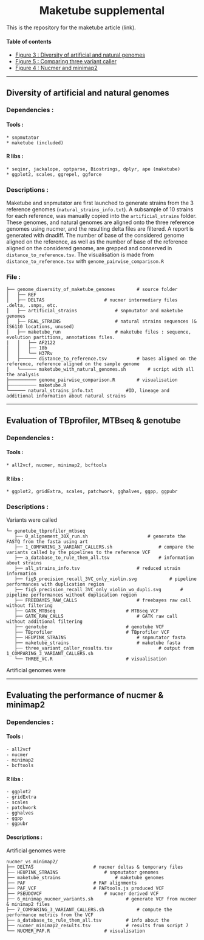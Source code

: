 <h1 align="center"> Maketube supplemental </h1>

This is the repository for the maketube article (link).

#### Table of contents

<!--ts-->
-  [Figure 3 : Diversity of artificial and natural genomes](#genome_diversity_tag)
-  [Figure 5 : Comparing three variant caller](#three_vc)
-  [Figure 4 : Nucmer and minimap2](#nucmer_minimap2)

---
## <a name="genome_diversity_tag"></a> Diversity of artificial and natural genomes

### Dependencies :

#### Tools :
	* snpmutator
	* maketube (included)

#### R libs :
	* seqinr, jackalope, optparse, Biostrings, dplyr, ape (maketube)
	* ggplot2, scales, ggrepel, ggforce

### Descriptions :

<p align="justify">
	
Maketube and snpmutator are first launched to generate strains from the 3 reference genomes (`natural_strains_info.txt`).
A subsample of 10 strains for each reference, was manually copied into the `artificial_strains` folder.
These genomes, and natural genomes are aligned onto the three reference genomes using nucmer, and the resulting delta files are filtered. A report is generated with dnadiff.
The number of base of the considered genome aligned on the reference, as well as the number of base of the reference aligned on the considered genome, are grepped and conserved in `distance_to_reference.tsv`.
The visualisation is made from `distance_to_reference.tsv` with `genome_pairwise_comparison.R`
</p>

### File :
```
├── genome_diversity_of_maketube_genomes		# source folder
│   ├── REF
│   ├── DELTAS						# nucmer intermediary files .delta, .snps, etc.
│   ├── artificial_strains				# snpmutator and maketube genomes
│   ├── REAL_STRAINS					# natural strains sequences (& IS6110 locations, unused)
│   ├── maketube_run					# maketube files : sequence, evolution partitions, annotations files. 
|   │   ├── AF2122
│   │   ├── 18b
│   │   └── H37Rv
│   ├────── distance_to_reference.tsv			# bases aligned on the reference, reference aligned on the sample genome
│   └────── maketube_with_natural_genomes.sh		# script with all the analysis
├────────── genome_pairwise_comparison.R		# visualisation
├────────── maketube.R
└────── natural_strains_info.txt			#ID, lineage and additional information about natural strains
```
---
## <a name="three_vc"></a> Evaluation of TBprofiler, MTBseq & genotube
### Dependencies :

#### Tools : 
	* all2vcf, nucmer, minimap2, bcftools

#### R libs :
	* ggplot2, gridExtra, scales, patchwork, gghalves, ggpp, ggpubr

### Descriptions :
Variants were called 


```
└─ genotube_tbprofiler_mtbseq
   ├── 0_alignement_30X_run.sh				 		# generate the FASTQ from the fasta using art
   ├── 1_COMPARING_3_VARIANT_CALLERS.sh					# compare the variants called by the pipelines to the reference VCF
   ├── a_database_to_rule_them_all.tsv					# information about strains
   ├── all_strains_info.tsv						# reduced strain information
   ├── fig5_precision_recall_3VC_only_violin.svg			# pipeline performances with duplication region
   ├── fig5_precision_recall_3VC_only_violin_wo_dupli.svg		# pipeline performances without duplication region
   ├── FREEBAYES_RAW_CALLS						# freebayes raw call without filtering
   ├── GATK_MTBseq							# MTBseq VCF
   ├── GATK_RAW_CALLS							# GATK raw call without additional filtering
   ├── genotube								# genotube VCF
   ├── TBprofiler							# TBprofiler VCF
   ├── HEUPINK_STRAINS							# snpmutator fasta
   ├── maketube_strains							# maketube fasta
   ├── three_variant_caller_results.tsv					# output from 1_COMPARING_3_VARIANT_CALLERS.sh
   └── THREE_VC.R							# visualisation
```
<p align="justify">
Artificial genomes were 
</p>


---
## <a name="nucmer_minimap2"></a> Evaluating the performance of nucmer & minimap2
### Dependencies :

#### Tools : 
	- all2vcf
	- nucmer
	- minimap2
	- bcftools

#### R libs :
	- ggplot2
	- gridExtra
	- scales
	- patchwork
	- gghalves
	- ggpp
	- ggpubr

#### Descriptions :

<p align="justify">

Artificial genomes were 
</p>

```
nucmer_vs_minimap2/
├── DELTAS						# nucmer deltas & temporary files
├── HEUPINK_STRAINS					# snpmutator genomes
├── maketube_strains					# maketube genomes
├── PAF							# PAF alignments
├── PAF_VCF						# PAFtools.js produced VCF
├── PSEUDOVCF						# nucmer derived VCF
├── 6_minimap_nucmer_variants.sh			# generate VCF from nucmer & minimap2 files
├── 7_COMPARING_3_VARIANT_CALLERS.sh			# compute the performance metrics from the VCF
├── a_database_to_rule_them_all.tsv			# info about the 
├── nucmer_minimap2_results.tsv				# results from script 7
└── NUCMER_PAF.R					# visualisation
```
